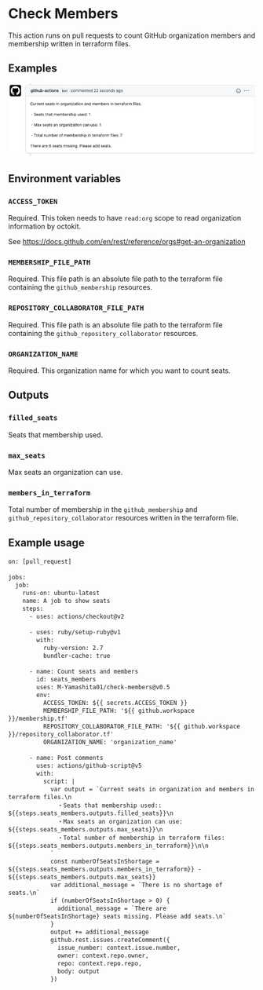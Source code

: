 # Check Members

This action runs on pull requests to count GitHub organization members and membership written in terraform files.

## Examples
![Example comment made by the action](./examples/images/example-github-pr-check.png)

## Environment variables

### `ACCESS_TOKEN`
Required. This token needs to have `read:org` scope to read organization information by octokit.

See https://docs.github.com/en/rest/reference/orgs#get-an-organization

### `MEMBERSHIP_FILE_PATH`
Required. This file path is an absolute file path to the terraform file containing the `github_membership` resources.

### `REPOSITORY_COLLABORATOR_FILE_PATH`
Required. This file path is an absolute file path to the terraform file containing the `github_repository_collaborator` resources.

### `ORGANIZATION_NAME`
Required. This organization name for which you want to count seats.

## Outputs
### `filled_seats`
Seats that membership used.
### `max_seats`
Max seats an organization can use.

### `members_in_terraform`
Total number of membership in the `github_membership` and `github_repository_collaborator` resources written in the terraform file.

## Example usage

```
on: [pull_request]

jobs:
  job:
    runs-on: ubuntu-latest
    name: A job to show seats
    steps:
      - uses: actions/checkout@v2

      - uses: ruby/setup-ruby@v1
        with:
          ruby-version: 2.7
          bundler-cache: true

      - name: Count seats and members
        id: seats_members
        uses: M-Yamashita01/check-members@v0.5
        env:
          ACCESS_TOKEN: ${{ secrets.ACCESS_TOKEN }}
          MEMBERSHIP_FILE_PATH: '${{ github.workspace }}/membership.tf' 
          REPOSITORY_COLLABORATOR_FILE_PATH: '${{ github.workspace }}/repository_collaborator.tf'
          ORGANIZATION_NAME: 'organization_name'

      - name: Post comments
        uses: actions/github-script@v5
        with:
          script: |
            var output = `Current seats in organization and members in terraform files.\n
              ・Seats that membership used:: ${{steps.seats_members.outputs.filled_seats}}\n
              ・Max seats an organization can use: ${{steps.seats_members.outputs.max_seats}}\n
              ・Total number of membership in terraform files: ${{steps.seats_members.outputs.members_in_terraform}}\n\n
            `
            const numberOfSeatsInShortage = ${{steps.seats_members.outputs.members_in_terraform}} - ${{steps.seats_members.outputs.max_seats}}
            var additional_message = `There is no shortage of seats.\n`
            if (numberOfSeatsInShortage > 0) {
              additional_message = `There are ${numberOfSeatsInShortage} seats missing. Please add seats.\n`
            }
            output += additional_message
            github.rest.issues.createComment({
              issue_number: context.issue.number,
              owner: context.repo.owner,
              repo: context.repo.repo,
              body: output
            })
```
